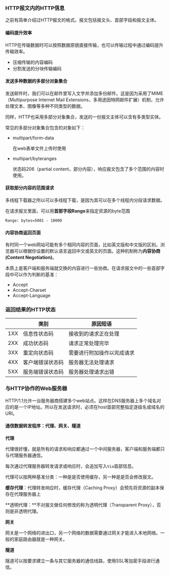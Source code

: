 ### **HTTP报文内的HTTP信息**

之前有简单介绍过HTTP报文的格式。报文包括报文头、首部字段和报文主体。

#### **编码提升效率**

HTTP在传输数据时可以按照数据原貌直接传输，也可以传输过程中通过编码提升传输效率。

- 压缩传输的内容编码
- 分割发送的分块传输编码

#### **发送多种数据的多部分对象集合**

发送邮件时，我们可以在邮件里写入文字并添加多份邮件。这是因为采用了MIME（Multipurpose Internet Mail Extensions，多用途因特网邮件扩展）机制，允许处理文本、图像等多种不同类型的数据。

同样，HTTP也采用多部分对象集合，发送的一份报文主体可以含有多类型实体。

常见的多部分对象集合包含的对象如下：

- multipart/form-data

  在web表单文件上传时使用

- multipart/byteranges

  状态码206（partial content，部分内容），响应报文包含了多个范围的内容时使用。

#### **获取部分内容的范围请求**

多线程下载器之所以可以多线程下载，是因为其可以在多个线程内分段请求数据。

在请求报文里面，可以用**首部字段Range**来指定资源的byte范围

`Range: bytes=5001 - 10000`

#### **内容协商返回页面**

有时同一个web网站可能有多个相同内容的页面，比如英文版和中文版的区别。浏览器可以根据你设置的默认语言返回中文或英文的页面。这种机制称为**内容协商(Content Negotiation)**。

本质上是客户端和服务端就交换的内容进行一些协商。在请求报文中的一些首部字段中可以作为判断的基准：

- Accept
- Accept-Charset
- Accept-Language

### **返回结果的HTTP状态**

|      | 类别             | 原因短语                   |
| ---- | ---------------- | -------------------------- |
| 1XX  | 信息性状态码     | 接收到的请求正在处理       |
| 2XX  | 成功状态码       | 请求正常处理完毕           |
| 3XX  | 重定向状态码     | 需要进行附加操作以完成请求 |
| 4XX  | 客户端错误状态码 | 服务器无法处理请求         |
| 5XX  | 服务端错误状态码 | 服务器处理请求出错         |

### **与HTTP协作的Web服务器**

HTTP/1.1允许一台服务器商搭建多个web站点。这样在DNS服务器上多个域名对应的是一个IP地址。所以在发送请求时，必须在host首部完整指定逐级名或域名的URI。

#### **通信数据转发程序：代理、网关、隧道**

**代理**

代理很好懂，就是所有的请求和响应都通过一个中间服务器，客户端和服务端都只与代理服务器通信。

每次通过代理服务器转发请求或响应时，会追加写入`Via`首部信息。

代理可以按两种基准分类：一种是是否使用缓存，另一种是是否会修改报文。

**缓存代理**：代理转发响应时，缓存代理（Caching Proxy）会预先将资源的副本保存在代理服务器上

**透明代理：**不对报文做任何修改的称为透明代理（Transparent Proxy），否则是非透明代理。

**网关**

网关是一个网络的进出口，另一个网络的数据需要通过网关才能进入本地网络。一般的家庭路由器就是一种网关。

**隧道**

隧道可以按要求建立一条与其它服务器的通信线路，使用SSL等加密手段进行通信。